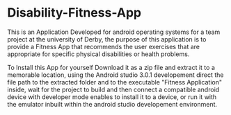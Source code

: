 # Disability-Fitness-App
This is an Application Developed for android operating systems for a team project at the university of Derby,
the purpose of this application is to provide a Fitness App that recommends the user exercises that are appropriate for 
specific physical disabilities or health problems.

To Install this App for yourself Download it as a zip file and extract it to a memorable location, using the Android studio
3.0.1 developement direct the file path to the extracted folder and to the executable "Fitness Application" inside,
wait for the project to build and then connect a compatible android device with developer mode enables to install it to a device, 
or run it with the emulator inbuilt within the android studio developement environment.
